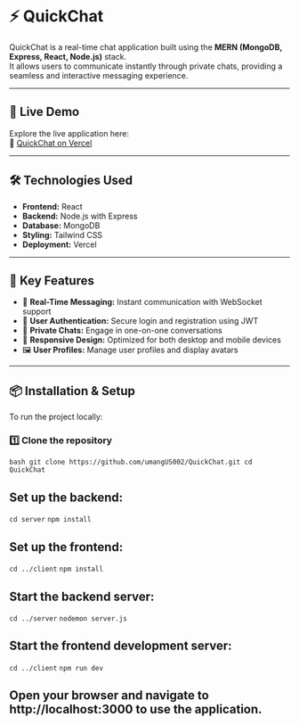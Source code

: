 # ⚡ QuickChat

QuickChat is a real-time chat application built using the **MERN (MongoDB, Express, React, Node.js)** stack.  
It allows users to communicate instantly through private chats, providing a seamless and interactive messaging experience.

---

## 🚀 Live Demo

Explore the live application here:  
🔗 [QuickChat on Vercel](http://quick-chat-sepia.vercel.app)

---

## 🛠️ Technologies Used

- **Frontend:** React  
- **Backend:** Node.js with Express  
- **Database:** MongoDB  
- **Styling:** Tailwind CSS  
- **Deployment:** Vercel  

---

## 🔑 Key Features

- 💬 **Real-Time Messaging:** Instant communication with WebSocket support  
- 🔐 **User Authentication:** Secure login and registration using JWT  
- 👥 **Private Chats:** Engage in one-on-one conversations  
- 📱 **Responsive Design:** Optimized for both desktop and mobile devices  
- 🖼️ **User Profiles:** Manage user profiles and display avatars  

---

## 📦 Installation & Setup

To run the project locally:

### 1️⃣ Clone the repository
```bash git clone https://github.com/umangUS002/QuickChat.git cd QuickChat```



## Set up the backend:
 ```cd server```
```npm install```


## Set up the frontend:
```cd ../client```
```npm install```


## Start the backend server:
```cd ../server```
```nodemon server.js```


## Start the frontend development server:
```cd ../client```
```npm run dev```


## Open your browser and navigate to http://localhost:3000 to use the application.
